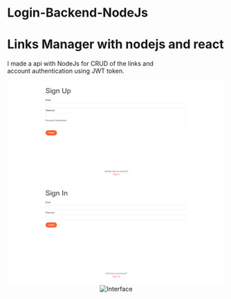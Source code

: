 # Login-Backend-NodeJs

# Links Manager with nodejs and react 

I made a api with NodeJs for CRUD of the links and  
account authentication using JWT token.
<p align="center">
  <img src="./img/cadastroTela.png" alt="Cadastro">
  <img src="./img/LoginTela.png" alt="Login">
  <img src="./img/PosLogin.png" alt="Interface">
  
</p>


